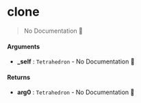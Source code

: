 # clone

> No Documentation 🚧

#### Arguments

- **\_self** : `Tetrahedron` \- No Documentation 🚧

#### Returns

- **arg0** : `Tetrahedron` \- No Documentation 🚧